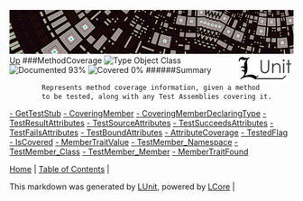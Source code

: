 ![](../Content/LUnit-banner-small.png "")
[<img align="right" src="../Content/LUnit-logo-small.png">](../../README.md)
[Up](../LUnit.md)
###MethodCoverage
![Type Object Class](http://b.repl.ca/v1/Type-Object%20Class-lightgrey.png "") ![Documented 93%](http://b.repl.ca/v1/Documented-93%25-green.png "") ![Covered 0%](http://b.repl.ca/v1/Covered-0%25-red.png "")
######Summary

            Represents method coverage information, given a method
            to be tested, along with any Test Assemblies covering it.
            
[ - GetTestStub](MethodCoverage_GetTestStub.md)
[ - CoveringMember](MethodCoverage_CoveringMember.md)
[ - CoveringMemberDeclaringType](MethodCoverage_CoveringMemberDeclaringType.md)
[ - TestResultAttributes](MethodCoverage_TestResultAttributes.md)
[ - TestSourceAttributes](MethodCoverage_TestSourceAttributes.md)
[ - TestSucceedsAttributes](MethodCoverage_TestSucceedsAttributes.md)
[ - TestFailsAttributes](MethodCoverage_TestFailsAttributes.md)
[ - TestBoundAttributes](MethodCoverage_TestBoundAttributes.md)
[ - AttributeCoverage](MethodCoverage_AttributeCoverage.md)
[ - TestedFlag](MethodCoverage_TestedFlag.md)
[ - IsCovered](MethodCoverage_IsCovered.md)
[ - MemberTraitValue](MethodCoverage_MemberTraitValue.md)
[ - TestMember_Namespace](MethodCoverage_TestMember_Namespace.md)
[ - TestMember_Class](MethodCoverage_TestMember_Class.md)
[ - TestMember_Member](MethodCoverage_TestMember_Member.md)
[ - MemberTraitFound](MethodCoverage_MemberTraitFound.md)

[Home](../../README.md) | [Table of Contents](../../TableOfContents.md) | 


This markdown was generated by [LUnit](https://github.com/CodeSingularity/LUnit), powered by [LCore](https://github.com/CodeSingularity/LCore) | 

